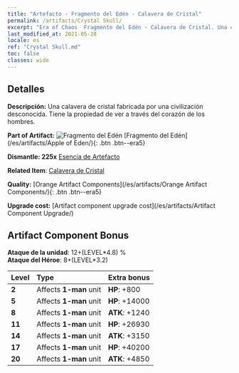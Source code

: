 ```yaml
---
title: "Artefacto - Fragmento del Edén - Calavera de Cristal"
permalink: /artifacts/Crystal Skull/
excerpt: "Era of Chaos  Fragmento del Edén - Calavera de Cristal. Una calavera de cristal fabricada por una civilización desconocida. Tiene la propiedad de ver a través del corazón de los hombres."
last_modified_at: 2021-05-28
locale: es
ref: "Crystal Skull.md"
toc: false
classes: wide
---
```




## Detalles

 **Descripción:** Una calavera de cristal fabricada por una civilización desconocida. Tiene la propiedad de ver a través del corazón de los hombres.

 **Part of Artifact:** ![Fragmento del Edén](/images/t/icon_artifact_49.png) [Fragmento del Edén](/es/artifacts/Apple of Eden/){: .btn .btn--era5}

 **Dismantle: 225x** [Esencia de Artefacto](/ItemsES/con_905/)

 **Related Item**: [Calavera de Cristal](/ItemsES/art_182/)

 **Quality:** [Orange Artifact Components](/es/artifacts/Orange Artifact Components/){: .btn .btn--era5}

 **Upgrade cost:** [Artifact component upgrade cost](/es/artifacts/Artifact Component Upgrade/)

## Artifact Component Bonus

  **Ataque de la unidad**: 12+(LEVEL\*4.8) %<br/>**Ataque del Héroe**: 8+(LEVEL\*3.2)

  |  Level  | Type |    Extra bonus  | 
  |:--------|:-----|:----------------| 
  | **2** | Affects **1-man** unit | **HP**: +800 | 
  | **5** | Affects **1-man** unit | **HP**: +14000 | 
  | **8** | Affects **1-man** unit | **ATK**: +1240 | 
  | **11** | Affects **1-man** unit | **HP**: +26930 | 
  | **14** | Affects **1-man** unit | **ATK**: +3150 | 
  | **17** | Affects **1-man** unit | **HP**: +40200 | 
  | **20** | Affects **1-man** unit | **ATK**: +4850 | 
